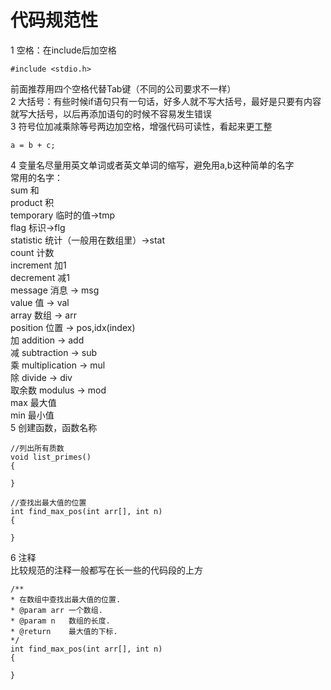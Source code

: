 # 代码规范性
1 空格：在include后加空格  
```
#include <stdio.h>
```
前面推荐用四个空格代替Tab键（不同的公司要求不一样）  
2 大括号：有些时候if语句只有一句话，好多人就不写大括号，最好是只要有内容就写大括号，以后再添加语句的时候不容易发生错误  
3 符号位加减乘除等号两边加空格，增强代码可读性，看起来更工整  
```
a = b + c;
```
4 变量名尽量用英文单词或者英文单词的缩写，避免用a,b这种简单的名字  
常用的名字：  
sum 和  
product 积  
temporary 临时的值->tmp    
flag 标识->flg  
statistic 统计（一般用在数组里）->stat  
count 计数  
increment 加1  
decrement 减1  
message 消息 -> msg  
value 值 -> val  
array 数组 -> arr  
position 位置 -> pos,idx(index)  
加 addition -> add  
减 subtraction -> sub  
乘 multiplication -> mul  
除 divide -> div  
取余数 modulus -> mod  
max 最大值  
min 最小值  
5 创建函数，函数名称  
```
//列出所有质数
void list_primes()
{

}
```
```
//查找出最大值的位置
int find_max_pos(int arr[], int n)
{

}
```
6 注释  
比较规范的注释一般都写在长一些的代码段的上方  
```
/**
* 在数组中查找出最大值的位置.
* @param arr 一个数组.
* @param n   数组的长度.
* @return    最大值的下标.
*/
int find_max_pos(int arr[], int n)
{

}
```

